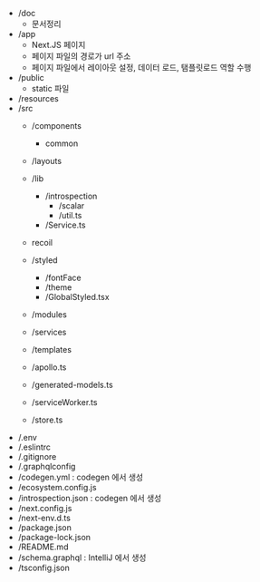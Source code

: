 - /doc
    - 문서정리
- /app
    - Next.JS 페이지
    - 페이지 파일의 경로가 url 주소
    - 페이지 파일에서 레이아웃 설정, 데이터 로드, 탬플릿로드 역할 수행
- /public
    - static 파일
- /resources
- /src
    - /components
        - common
    - /layouts
    - /lib
      - /introspection
          - /scalar
          - /util.ts
      - /Service.ts
    - recoil
    - /styled
        - /fontFace
        - /theme
        - /GlobalStyled.tsx

    - /modules
    - /services
    - /templates
    - /apollo.ts
    - /generated-models.ts
    - /serviceWorker.ts
    - /store.ts
- /.env
- /.eslintrc
- /.gitignore
- /.graphqlconfig
- /codegen.yml : codegen 에서 생성
- /ecosystem.config.js
- /introspection.json : codegen 에서 생성
- /next.config.js
- /next-env.d.ts
- /package.json
- /package-lock.json
- /README.md
- /schema.graphql : IntelliJ 에서 생성
- /tsconfig.json
